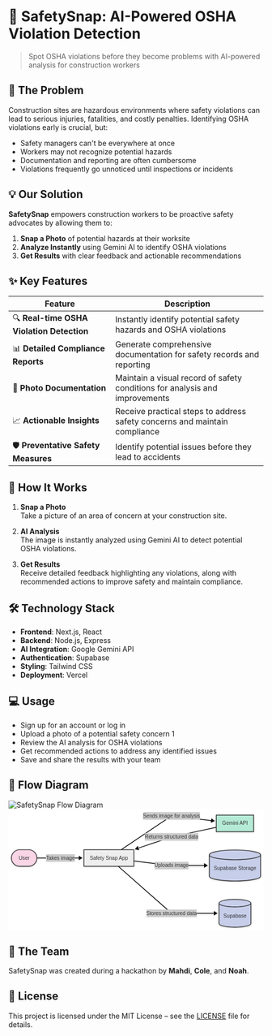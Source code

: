# 🛑 SafetySnap: AI-Powered OSHA Violation Detection

> Spot OSHA violations before they become problems with AI-powered analysis for construction workers


## 🚧 The Problem

Construction sites are hazardous environments where safety violations can lead to serious injuries, fatalities, and costly penalties. Identifying OSHA violations early is crucial, but:

- Safety managers can't be everywhere at once  
- Workers may not recognize potential hazards  
- Documentation and reporting are often cumbersome  
- Violations frequently go unnoticed until inspections or incidents  

## 💡 Our Solution

**SafetySnap** empowers construction workers to be proactive safety advocates by allowing them to:

1. **Snap a Photo** of potential hazards at their worksite  
2. **Analyze Instantly** using Gemini AI to identify OSHA violations  
3. **Get Results** with clear feedback and actionable recommendations  

## ✨ Key Features

| Feature | Description |
|--------|-------------|
| 🔍 **Real-time OSHA Violation Detection** | Instantly identify potential safety hazards and OSHA violations |
| 📊 **Detailed Compliance Reports** | Generate comprehensive documentation for safety records and reporting |
| 📸 **Photo Documentation** | Maintain a visual record of safety conditions for analysis and improvements |
| 📈 **Actionable Insights** | Receive practical steps to address safety concerns and maintain compliance |
| 🛡️ **Preventative Safety Measures** | Identify potential issues before they lead to accidents |

## 🚀 How It Works

1. **Snap a Photo**  
   Take a picture of an area of concern at your construction site.

2. **AI Analysis**  
   The image is instantly analyzed using Gemini AI to detect potential OSHA violations.

3. **Get Results**  
   Receive detailed feedback highlighting any violations, along with recommended actions to improve safety and maintain compliance.


## 🛠️ Technology Stack

- **Frontend**: Next.js, React  
- **Backend**: Node.js, Express  
- **AI Integration**: Google Gemini API  
- **Authentication**: Supabase  
- **Styling**: Tailwind CSS  
- **Deployment**: Vercel  


## 💻 Usage

- Sign up for an account or log in  
- Upload a photo of a potential safety concern  1
- Review the AI analysis for OSHA violations  
- Get recommended actions to address any identified issues  
- Save and share the results with your team  

## 🔮 Flow Diagram

![SafetySnap Flow Diagram](https://github.com/user-attachments/assets/2cddf930-e4b9-4d18-b7a6-4618fd0dd1e6)<svg aria-roledescription="flowchart-v2" role="graphics-document document" viewBox="0 0 696.875 329.911865234375" style="max-width: 3840px; background-color: white; max-height: 3840px;" class="flowchart" xmlns:xlink="http://www.w3.org/1999/xlink" xmlns="http://www.w3.org/2000/svg" width="100%" id="my-svg"><style>#my-svg{font-family:arial,sans-serif;font-size:14px;fill:#333;}@keyframes edge-animation-frame{from{stroke-dashoffset:0;}}@keyframes dash{to{stroke-dashoffset:0;}}#my-svg .edge-animation-slow{stroke-dasharray:9,5!important;stroke-dashoffset:900;animation:dash 50s linear infinite;stroke-linecap:round;}#my-svg .edge-animation-fast{stroke-dasharray:9,5!important;stroke-dashoffset:900;animation:dash 20s linear infinite;stroke-linecap:round;}#my-svg .error-icon{fill:#ffffff;}#my-svg .error-text{fill:#000000;stroke:#000000;}#my-svg .edge-thickness-normal{stroke-width:2px;}#my-svg .edge-thickness-thick{stroke-width:3.5px;}#my-svg .edge-pattern-solid{stroke-dasharray:0;}#my-svg .edge-thickness-invisible{stroke-width:0;fill:none;}#my-svg .edge-pattern-dashed{stroke-dasharray:3;}#my-svg .edge-pattern-dotted{stroke-dasharray:2;}#my-svg .marker{fill:#000000;stroke:#000000;}#my-svg .marker.cross{stroke:#000000;}#my-svg svg{font-family:arial,sans-serif;font-size:14px;}#my-svg p{margin:0;}#my-svg .label{font-family:arial,sans-serif;color:#333;}#my-svg .cluster-label text{fill:#000000;}#my-svg .cluster-label span{color:#000000;}#my-svg .cluster-label span p{background-color:transparent;}#my-svg .label text,#my-svg span{fill:#333;color:#333;}#my-svg .node rect,#my-svg .node circle,#my-svg .node ellipse,#my-svg .node polygon,#my-svg .node path{fill:#ffffff;stroke:#000000;stroke-width:2px;}#my-svg .rough-node .label text,#my-svg .node .label text,#my-svg .image-shape .label,#my-svg .icon-shape .label{text-anchor:middle;}#my-svg .node .katex path{fill:#000;stroke:#000;stroke-width:1px;}#my-svg .rough-node .label,#my-svg .node .label,#my-svg .image-shape .label,#my-svg .icon-shape .label{text-align:center;}#my-svg .node.clickable{cursor:pointer;}#my-svg .root .anchor path{fill:#000000!important;stroke-width:0;stroke:#000000;}#my-svg .arrowheadPath{fill:#000000;}#my-svg .edgePath .path{stroke:#000000;stroke-width:2px;}#my-svg .flowchart-link{stroke:#000000;fill:none;}#my-svg .edgeLabel{background-color:hsl(-120, 0%, 80%);text-align:center;}#my-svg .edgeLabel p{background-color:hsl(-120, 0%, 80%);}#my-svg .edgeLabel rect{opacity:0.5;background-color:hsl(-120, 0%, 80%);fill:hsl(-120, 0%, 80%);}#my-svg .labelBkg{background-color:rgba(204, 204, 204, 0.5);}#my-svg .cluster rect{fill:#ffffff;stroke:hsl(0, 0%, 90%);stroke-width:2px;}#my-svg .cluster text{fill:#000000;}#my-svg .cluster span{color:#000000;}#my-svg div.mermaidTooltip{position:absolute;text-align:center;max-width:200px;padding:2px;font-family:arial,sans-serif;font-size:12px;background:#ffffff;border:1px solid hsl(0, 0%, 90%);border-radius:2px;pointer-events:none;z-index:100;}#my-svg .flowchartTitleText{text-anchor:middle;font-size:18px;fill:#333;}#my-svg rect.text{fill:none;stroke-width:0;}#my-svg .icon-shape,#my-svg .image-shape{background-color:hsl(-120, 0%, 80%);text-align:center;}#my-svg .icon-shape p,#my-svg .image-shape p{background-color:hsl(-120, 0%, 80%);padding:2px;}#my-svg .icon-shape rect,#my-svg .image-shape rect{opacity:0.5;background-color:hsl(-120, 0%, 80%);fill:hsl(-120, 0%, 80%);}#my-svg .node .neo-node{stroke:#000000;}#my-svg [data-look="neo"].node rect,#my-svg [data-look="neo"].cluster rect,#my-svg [data-look="neo"].node polygon{stroke:url(#my-svg-gradient);filter:drop-shadow( 0px 1px 2px rgba(0, 0, 0, 0.25));}#my-svg [data-look="neo"].node path{stroke:url(#my-svg-gradient);}#my-svg [data-look="neo"].node .outer-path{filter:drop-shadow( 0px 1px 2px rgba(0, 0, 0, 0.25));}#my-svg [data-look="neo"].node .neo-line path{stroke:#000000;filter:none;}#my-svg [data-look="neo"].node circle{stroke:url(#my-svg-gradient);filter:drop-shadow( 0px 1px 2px rgba(0, 0, 0, 0.25));}#my-svg [data-look="neo"].node circle .state-start{fill:#000000;}#my-svg [data-look="neo"].statediagram-cluster rect{fill:#ffffff;stroke:url(#my-svg-gradient);stroke-width:1px;}#my-svg [data-look="neo"].icon-shape .icon{fill:url(#my-svg-gradient);filter:drop-shadow( 0px 1px 2px rgba(0, 0, 0, 0.25));}#my-svg [data-look="neo"].icon-shape .icon-neo path{stroke:url(#my-svg-gradient);filter:drop-shadow( 0px 1px 2px rgba(0, 0, 0, 0.25));}#my-svg :root{--mermaid-font-family:"trebuchet ms",verdana,arial,sans-serif;}</style><g><marker orient="auto" markerHeight="14" markerWidth="10.5" markerUnits="userSpaceOnUse" refY="7" refX="7.75" viewBox="0 0 11.5 14" class="marker flowchart-v2" id="my-svg_flowchart-v2-pointEnd"><path style="stroke-width: 0; stroke-dasharray: 1, 0;" class="arrowMarkerPath" d="M 0 0 L 11.5 7 L 0 14 z"/></marker><marker orient="auto" markerHeight="14" markerWidth="11.5" markerUnits="userSpaceOnUse" refY="7" refX="4" viewBox="0 0 11.5 14" class="marker flowchart-v2" id="my-svg_flowchart-v2-pointStart"><polygon style="stroke-width: 0; stroke-dasharray: 1, 0;" class="arrowMarkerPath" points="0,7 11.5,14 11.5,0"/></marker><marker orient="auto" markerHeight="14" markerWidth="10.5" markerUnits="userSpaceOnUse" refY="7" refX="11.5" viewBox="0 0 11.5 14" class="marker flowchart-v2" id="my-svg_flowchart-v2-pointEnd-margin"><path style="stroke-width: 0; stroke-dasharray: 1, 0;" class="arrowMarkerPath" d="M 0 0 L 11.5 7 L 0 14 z"/></marker><marker orient="auto" markerHeight="14" markerWidth="11.5" markerUnits="userSpaceOnUse" refY="7" refX="1" viewBox="0 0 11.5 14" class="marker flowchart-v2" id="my-svg_flowchart-v2-pointStart-margin"><polygon style="stroke-width: 0; stroke-dasharray: 1, 0;" class="arrowMarkerPath" points="0,7 11.5,14 11.5,0"/></marker><marker orient="auto" markerHeight="14" markerWidth="14" markerUnits="userSpaceOnUse" refX="10.75" refY="5" viewBox="0 0 10 10" class="marker flowchart-v2" id="my-svg_flowchart-v2-circleEnd"><circle style="stroke-width: 0; stroke-dasharray: 1, 0;" class="arrowMarkerPath" r="5" cy="5" cx="5"/></marker><marker orient="auto" markerHeight="14" markerWidth="14" markerUnits="userSpaceOnUse" refY="5" refX="0" viewBox="0 0 10 10" class="marker flowchart-v2" id="my-svg_flowchart-v2-circleStart"><circle style="stroke-width: 0; stroke-dasharray: 1, 0;" class="arrowMarkerPath" r="5" cy="5" cx="5"/></marker><marker orient="auto" markerHeight="14" markerWidth="14" markerUnits="userSpaceOnUse" refX="12.25" refY="5" viewBox="0 0 10 10" class="marker flowchart-v2" id="my-svg_flowchart-v2-circleEnd-margin"><circle style="stroke-width: 0; stroke-dasharray: 1, 0;" class="arrowMarkerPath" r="5" cy="5" cx="5"/></marker><marker orient="auto" markerHeight="14" markerWidth="14" markerUnits="userSpaceOnUse" refY="5" refX="-2" viewBox="0 0 10 10" class="marker flowchart-v2" id="my-svg_flowchart-v2-circleStart-margin"><circle style="stroke-width: 0; stroke-dasharray: 1, 0;" class="arrowMarkerPath" r="5" cy="5" cx="5"/></marker><marker orient="auto" markerHeight="12" markerWidth="12" markerUnits="userSpaceOnUse" refY="7.5" refX="17.7" viewBox="0 0 15 15" class="marker cross flowchart-v2" id="my-svg_flowchart-v2-crossEnd"><path style="stroke-width: 2.5;" class="arrowMarkerPath" d="M 1,1 L 14,14 M 1,14 L 14,1"/></marker><marker orient="auto" markerHeight="12" markerWidth="12" markerUnits="userSpaceOnUse" refY="7.5" refX="-3.5" viewBox="0 0 15 15" class="marker cross flowchart-v2" id="my-svg_flowchart-v2-crossStart"><path style="stroke-width: 2.5; stroke-dasharray: 1, 0;" class="arrowMarkerPath" d="M 1,1 L 14,14 M 1,14 L 14,1"/></marker><marker orient="auto" markerHeight="12" markerWidth="12" markerUnits="userSpaceOnUse" refY="7.5" refX="17.7" viewBox="0 0 15 15" class="marker cross flowchart-v2" id="my-svg_flowchart-v2-crossEnd-margin"><path style="stroke-width: 2.5;" class="arrowMarkerPath" d="M 1,1 L 14,14 M 1,14 L 14,1"/></marker><marker orient="auto" markerHeight="12" markerWidth="12" markerUnits="userSpaceOnUse" refY="7.5" refX="-3.5" viewBox="0 0 15 15" class="marker cross flowchart-v2" id="my-svg_flowchart-v2-crossStart-margin"><path style="stroke-width: 2.5; stroke-dasharray: 1, 0;" class="arrowMarkerPath" d="M 1,1 L 14,14 M 1,14 L 14,1"/></marker><g class="root"><g class="clusters"/><g class="edgePaths"><path marker-end="url(#my-svg_flowchart-v2-pointEnd-margin)" data-points="W3sieCI6NzcuNTYyNSwieSI6MTMzLjMxMDI3NjAzMTQ5NDE0fSx7IngiOjE0MS44NTkzNzUsInkiOjEzMy4zMTAyNzYwMzE0OTQxNH0seyJ4IjoyMDYuMTU2MjUsInkiOjEzMy4zMTAyNzYwMzE0OTQxNH1d" data-id="L_User_App_0" data-et="edge" data-edge="true" style="stroke-dasharray: 0 0 115.59375 9; stroke-dashoffset: 0;;" class="edge-thickness-normal edge-pattern-solid edge-thickness-normal edge-pattern-solid flowchart-link" id="L_User_App_0" d="M77.5625,133.31027603149414L141.859375,133.31027603149414L202.15625,133.31027603149414"/><path marker-end="url(#my-svg_flowchart-v2-pointEnd-margin)" data-points="W3sieCI6MzA3Ljg5NjI2ODM4NzUyOTIzLCJ5IjoxMTAuODEwMjc2MDMxNDk0MTR9LHsieCI6NDQ1LjY3OTY4NzUsInkiOjE4LjV9LHsieCI6NTY3Ljg2NzE4NzUsInkiOjMyLjk2MTg4NTQzMDc2MjI5NH1d" data-id="L_App_Gemini_0" data-et="edge" data-edge="true" style="stroke-dasharray: 0 0 274.703125 9; stroke-dashoffset: 0;;" class="edge-thickness-normal edge-pattern-solid edge-thickness-normal edge-pattern-solid flowchart-link" id="L_App_Gemini_0" d="M307.89626838752923,110.81027603149414L433.69827323566136,26.527146264137663Q445.6796875,18.5 460.00155774062216,20.195109946386673L563.8949138307466,32.49173450121242"/><path marker-end="url(#my-svg_flowchart-v2-pointEnd-margin)" data-points="W3sieCI6MzQyLjQ2ODc1LCJ5IjoxNDEuNDYzNTQ3MDU5NTMxNTJ9LHsieCI6NDQ1LjY3OTY4NzUsInkiOjE1My44MTAyNzYwMzE0OTQxNH0seyJ4Ijo1NDguODkwNjI1LCJ5IjoxNTMuODEwMjc2MDMxNDk0MTR9XQ==" data-id="L_App_Storage_0" data-et="edge" data-edge="true" style="stroke-dasharray: 0 0 194.04061889648438 9; stroke-dashoffset: 0;;" class="edge-thickness-normal edge-pattern-solid edge-thickness-normal edge-pattern-solid flowchart-link" id="L_App_Storage_0" d="M342.46875,141.46354705953152L396.4253916878007,147.9181733548946Q445.6796875,153.81027603149414 495.28515625,153.81027603149414L544.890625,153.81027603149414"/><path marker-end="url(#my-svg_flowchart-v2-pointEnd-margin)" data-points="W3sieCI6NTY3Ljg2NzE4NzUsInkiOjQ5Ljg3MDExOTU4Njk1NjYyNn0seyJ4Ijo0NDUuNjc5Njg3NSwieSI6NzUuOTA1MTM4MDE1NzQ3MDd9LHsieCI6MzQxLjQ4MDAzNjc3NTA1ODQ3LCJ5IjoxMTAuODEwMjc2MDMxNDk0MTR9XQ==" data-id="L_Gemini_App_0" data-et="edge" data-edge="true" style="stroke-dasharray: 0 0 221.707763671875 9; stroke-dashoffset: 0;;" class="edge-thickness-normal edge-pattern-solid edge-thickness-normal edge-pattern-solid flowchart-link" id="L_Gemini_App_0" d="M567.8671875,49.870119586956626L497.46252878988906,64.87154433981956Q445.6796875,75.90513801574707 395.4762879584705,92.72243613205765L345.27288841694104,109.53973424836823"/><path marker-end="url(#my-svg_flowchart-v2-pointEnd-margin)" data-points="W3sieCI6Mjk5Ljg5NzE2OTE1NjY2MDQsInkiOjE1NS44MTAyNzYwMzE0OTQxNH0seyJ4Ijo0NDUuNjc5Njg3NSwieSI6Mjg0LjAxNjIyMDA5Mjc3MzQ0fSx7IngiOjU3NS4zNTE1NjI1LCJ5IjoyODQuMDE2MjIwMDkyNzczNDR9XQ==" data-id="L_App_Supabase_0" data-et="edge" data-edge="true" style="stroke-dasharray: 0 0 309.6019592285156 9; stroke-dashoffset: 0;;" class="edge-thickness-normal edge-pattern-solid edge-thickness-normal edge-pattern-solid flowchart-link" id="L_App_Supabase_0" d="M299.8971691566604,155.81027603149414L435.04031484904306,274.6596056616577Q445.6796875,284.01622009277344 459.8480495795946,284.01622009277344L571.3515625,284.01622009277344"/></g><g class="edgeLabels"><g transform="translate(141.859375, 133.31027603149414)" class="edgeLabel"><g transform="translate(-39.296875, -10.5)" data-id="L_User_App_0" class="label"><foreignObject height="21" width="78.59375"><div style="display: table-cell; white-space: normal; line-height: 1.5; max-width: 200px; text-align: center;" class="labelBkg" xmlns="http://www.w3.org/1999/xhtml"><span class="edgeLabel"><p>Takes image</p></span></div></foreignObject></g></g><g transform="translate(445.6796875, 18.5)" class="edgeLabel"><g transform="translate(-78.2109375, -10.5)" data-id="L_App_Gemini_0" class="label"><foreignObject height="21" width="156.421875"><div style="display: table-cell; white-space: normal; line-height: 1.5; max-width: 200px; text-align: center;" class="labelBkg" xmlns="http://www.w3.org/1999/xhtml"><span class="edgeLabel"><p>Sends image for analysis</p></span></div></foreignObject></g></g><g transform="translate(445.6796875, 153.81027603149414)" class="edgeLabel"><g transform="translate(-46.6953125, -10.5)" data-id="L_App_Storage_0" class="label"><foreignObject height="21" width="93.390625"><div style="display: table-cell; white-space: normal; line-height: 1.5; max-width: 200px; text-align: center;" class="labelBkg" xmlns="http://www.w3.org/1999/xhtml"><span class="edgeLabel"><p>Uploads image</p></span></div></foreignObject></g></g><g transform="translate(445.6796875, 75.90513801574707)" class="edgeLabel"><g transform="translate(-73.1484375, -10.5)" data-id="L_Gemini_App_0" class="label"><foreignObject height="21" width="146.296875"><div style="display: table-cell; white-space: normal; line-height: 1.5; max-width: 200px; text-align: center;" class="labelBkg" xmlns="http://www.w3.org/1999/xhtml"><span class="edgeLabel"><p>Returns structured data</p></span></div></foreignObject></g></g><g transform="translate(445.6796875, 284.01622009277344)" class="edgeLabel"><g transform="translate(-68.875, -10.5)" data-id="L_App_Supabase_0" class="label"><foreignObject height="21" width="137.75"><div style="display: table-cell; white-space: normal; line-height: 1.5; max-width: 200px; text-align: center;" class="labelBkg" xmlns="http://www.w3.org/1999/xhtml"><span class="edgeLabel"><p>Stores structured data</p></span></div></foreignObject></g></g></g><g class="nodes"><g transform="translate(42.78125, 133.31027603149414)" data-look="neo" data-et="node" data-node="true" data-id="User" id="flowchart-User-0" class="node default"><rect height="45" width="69.5625" y="-22.5" x="-34.78125" ry="22.5" rx="22.5" style="fill:#f9d5e5 !important;stroke:#333 !important;stroke-width:2px !important" class="basic label-container"/><g transform="translate(-14.78125, -10.5)" style="" class="label"><rect/><foreignObject height="21" width="29.5625"><div style="display: table-cell; white-space: normal; line-height: 1.5; max-width: 200px; text-align: center;" xmlns="http://www.w3.org/1999/xhtml"><span class="nodeLabel"><p>User</p></span></div></foreignObject></g></g><g transform="translate(274.3125, 133.31027603149414)" data-look="neo" data-et="node" data-node="true" data-id="App" id="flowchart-App-1" class="node default"><rect stroke="url(#gradient)" height="45" width="136.3125" y="-22.5" x="-68.15625" data-id="App" style="fill:#eeeeee !important;stroke:#333 !important;stroke-width:2px !important" class="basic label-container"/><g transform="translate(-52.15625, -10.5)" style="" class="label"><rect/><foreignObject height="21" width="104.3125"><div style="display: table-cell; white-space: normal; line-height: 1.5; max-width: 200px; text-align: center;" xmlns="http://www.w3.org/1999/xhtml"><span class="nodeLabel"><p>Safety Snap App</p></span></div></foreignObject></g></g><g transform="translate(618.8828125, 39)" data-look="neo" data-et="node" data-node="true" data-id="Gemini" id="flowchart-Gemini-2" class="node default"><rect stroke="url(#gradient)" height="45" width="102.03125" y="-22.5" x="-51.015625" data-id="Gemini" style="fill:#b5ead7 !important;stroke:#333 !important;stroke-width:2px !important" class="basic label-container"/><g transform="translate(-35.015625, -10.5)" style="" class="label"><rect/><foreignObject height="21" width="70.03125"><div style="display: table-cell; white-space: normal; line-height: 1.5; max-width: 200px; text-align: center;" xmlns="http://www.w3.org/1999/xhtml"><span class="nodeLabel"><p>Gemini API</p></span></div></foreignObject></g></g><g transform="translate(618.8828125, 284.01622009277344)" data-look="neo" data-et="node" data-node="true" data-id="Supabase" id="flowchart-Supabase-3" class="node default"><path transform="translate(-43.53125, -37.89566755083997)" style="fill:#c7ceea !important;stroke:#333 !important;stroke-width:2px !important" class="basic label-container outer-path" d="M0,10.263778367226644 a43.53125,10.263778367226644 0,0,0 87.0625,0 a43.53125,10.263778367226644 0,0,0 -87.0625,0 l0,55.26377836722664 a43.53125,10.263778367226644 0,0,0 87.0625,0 l0,-55.26377836722664"/><g transform="translate(-31.53125, -3)" style="" class="label"><rect/><foreignObject height="21" width="63.0625"><div style="display: table-cell; white-space: normal; line-height: 1.5; max-width: 200px; text-align: center;" xmlns="http://www.w3.org/1999/xhtml"><span class="nodeLabel"><p>Supabase</p></span></div></foreignObject></g></g><g transform="translate(618.8828125, 153.81027603149414)" data-look="neo" data-et="node" data-node="true" data-id="Storage" id="flowchart-Storage-4" class="node default"><path transform="translate(-69.9921875, -42.31027772863966)" style="fill:#c7ceea !important;stroke:#333 !important;stroke-width:2px !important" class="basic label-container outer-path" d="M0,13.206851819093107 a69.9921875,13.206851819093107 0,0,0 139.984375,0 a69.9921875,13.206851819093107 0,0,0 -139.984375,0 l0,58.2068518190931 a69.9921875,13.206851819093107 0,0,0 139.984375,0 l0,-58.2068518190931"/><g transform="translate(-57.9921875, -3)" style="" class="label"><rect/><foreignObject height="21" width="115.984375"><div style="display: table-cell; white-space: normal; line-height: 1.5; max-width: 200px; text-align: center;" xmlns="http://www.w3.org/1999/xhtml"><span class="nodeLabel"><p>Supabase Storage</p></span></div></foreignObject></g></g></g></g></g><defs><filter width="130%" height="130%" id="drop-shadow"><feDropShadow flood-color="#FFFFFF" flood-opacity="0.06" stdDeviation="0" dy="4" dx="4"/></filter></defs><defs><filter width="150%" height="150%" id="drop-shadow-small"><feDropShadow flood-color="#FFFFFF" flood-opacity="0.06" stdDeviation="0" dy="2" dx="2"/></filter></defs><linearGradient y2="0%" x2="100%" y1="0%" x1="0%" gradientUnits="objectBoundingBox" id="my-svg-gradient"><stop stop-opacity="1" stop-color="#0042eb" offset="0%"/><stop stop-opacity="1" stop-color="#eb0042" offset="100%"/></linearGradient></svg>


## 👥 The Team

SafetySnap was created during a hackathon by **Mahdi**, **Cole**, and **Noah**.

## 📜 License

This project is licensed under the MIT License – see the [LICENSE](LICENSE) file for details.
